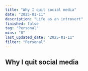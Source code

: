 ```yaml
---
title: "Why I quit social media"
date: "2025-01-11"
description: "Life as an introvert"
finished: false
tag: "Personal"
mins: "8"
last_updated_date: "2025-01-11"
filter: "Personal"
---
```


## Why I quit social media
